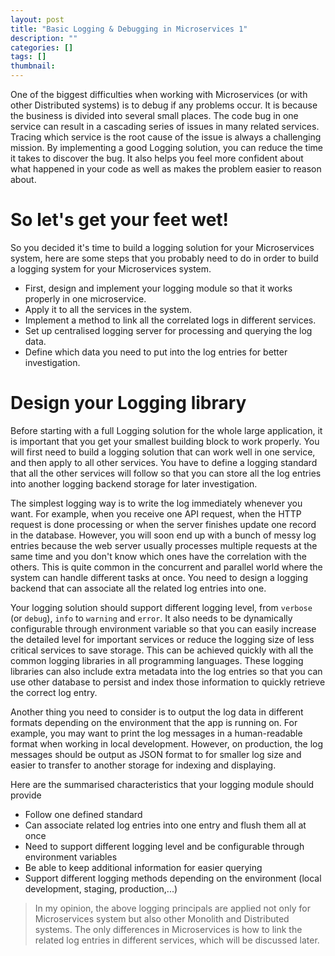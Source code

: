 ```yaml
---
layout: post
title: "Basic Logging & Debugging in Microservices 1"
description: ""
categories: []
tags: []
thumbnail:
---
```


One of the biggest difficulties when working with Microservices (or with other Distributed systems)
is to debug if any problems occur. It is because the business is divided into several small places.
The code bug in one service can result in a cascading series of issues in many related services.
Tracing which service is the root cause of the issue is always a challenging mission. By
implementing a good Logging solution, you can reduce the time it takes to discover the bug. It also
helps you feel more confident about what happened in your code as well as makes the problem easier
to reason about.

# So let's get your feet wet!

So you decided it's time to build a logging solution for your Microservices system, here are some
steps that you probably need to do in order to build a logging system for your Microservices system.

- First, design and implement your logging module so that it works properly in one microservice.
- Apply it to all the services in the system.
- Implement a method to link all the correlated logs in different services.
- Set up centralised logging server for processing and querying the log data.
- Define which data you need to put into the log entries for better investigation.

# Design your Logging library

Before starting with a full Logging solution for the whole large application, it is important that
you get your smallest building block to work properly. You will first need to build a logging
solution that can work well in one service, and then apply to all other services. You have to define
a logging standard that all the other services will follow so that you can store all the
log entries into another logging backend storage for later investigation.

The simplest logging way is to write the log immediately whenever you want. For example, when you
receive one API request, when the HTTP request is done processing or when the server finishes
update one record in the database. However, you will soon end up with a bunch of messy log entries
because the web server usually processes multiple requests at the same time and you don't know which
ones have the correlation with the others. This is quite common in the concurrent and parallel world
where the system can handle different tasks at once. You need to design a logging backend that can
associate all the related log entries into one.

Your logging solution should support different logging level, from `verbose` (or `debug`), `info` to
`warning` and `error`. It also needs to be dynamically configurable through environment variable so
that you can easily increase the detailed level for important services or reduce the logging size of
less critical services to save storage. This can be achieved quickly with all the common logging
libraries in all programming languages. These logging libraries can also include extra metadata into
the log entries so that you can use other database to persist and index those information to quickly
retrieve the correct log entry.

Another thing you need to consider is to output the log data in different formats depending on the
environment that the app is running on. For example, you may want to print the log messages in a
human-readable format when working in local development. However, on production, the log messages
should be output as JSON format to for smaller log size and easier to transfer to another storage
for indexing and displaying.

Here are the summarised characteristics that your logging module should provide

- Follow one defined standard
- Can associate related log entries into one entry and flush them all at once
- Need to support different logging level and be configurable through environment variables
- Be able to keep additional information for easier querying
- Support different logging methods depending on the environment (local development,
  staging, production,...)

> In my opinion, the above logging principals are applied not only for Microservices system but also
> other Monolith and Distributed systems. The only differences in Microservices is how to link the
> related log entries in different services, which will be discussed later.
